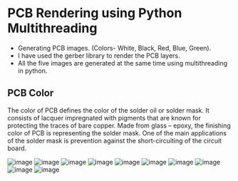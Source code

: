 # PCB Rendering using Python Multithreading

- Generating PCB images. (Colors- White, Black, Red, Blue, Green).
- I have used the gerber library to render the PCB layers.
- All the five images are generated at the same time using multithreading in python.


## PCB Color
The color of PCB defines the color of the solder oil or solder mask. It consists of lacquer impregnated with pigments that are known for protecting the traces of bare copper. Made from glass – epoxy, the finishing color of PCB is representing the solder mask. One of the main applications of the solder mask is prevention against the short-circuiting of the circuit board.

![image](https://user-images.githubusercontent.com/58677568/119251670-61481f00-bbc5-11eb-86e2-d8c90492cde1.png)
![image](https://user-images.githubusercontent.com/58677568/119251675-660cd300-bbc5-11eb-8a64-4a230e16bfb2.png)
![image](https://user-images.githubusercontent.com/58677568/119251677-6b6a1d80-bbc5-11eb-8afc-f5323f1803a9.png)
![image](https://user-images.githubusercontent.com/58677568/119251679-702ed180-bbc5-11eb-83fb-0412f25d116b.png)
![image](https://user-images.githubusercontent.com/58677568/119251686-745aef00-bbc5-11eb-8385-53913a3faba7.png)
![image](https://user-images.githubusercontent.com/58677568/119251687-77ee7600-bbc5-11eb-879f-2e869ed06125.png)
![image](https://user-images.githubusercontent.com/58677568/119251691-7b81fd00-bbc5-11eb-88db-b7f5b0f8f6f1.png)
![image](https://user-images.githubusercontent.com/58677568/119251696-7f158400-bbc5-11eb-9275-c9f43fa2dc45.png)
![image](https://user-images.githubusercontent.com/58677568/119251697-82a90b00-bbc5-11eb-9316-1d2229f4719b.png)
![image](https://user-images.githubusercontent.com/58677568/119251702-85a3fb80-bbc5-11eb-9c57-d6881db110c5.png)

